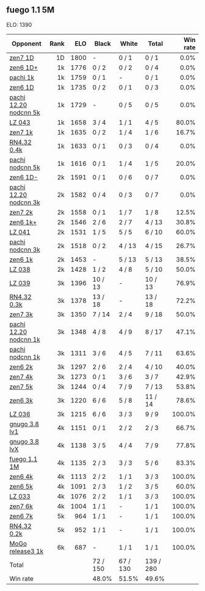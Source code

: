 ## fuego 1.1 5M ##

ELO: 1390

Opponent | Rank | ELO | Black | White | Total | Win rate
---------|-----:|----:|-------|-------|-------|-------:
[zen7 1D](zen7%201D.md) | 1D | 1800 | - | 0 / 1 | 0 / 1 | 0.0%
[zen6 1D+](zen6%201D+.md) | 1k | 1776 | 0 / 2 | 0 / 2 | 0 / 4 | 0.0%
[pachi 1k](pachi%201k.md) | 1k | 1759 | 0 / 1 | - | 0 / 1 | 0.0%
[zen6 1D](zen6%201D.md) | 1k | 1735 | 0 / 2 | 0 / 1 | 0 / 3 | 0.0%
[pachi 12.20 nodcnn 5k](pachi%2012.20%20nodcnn%205k.md) | 1k | 1729 | - | 0 / 5 | 0 / 5 | 0.0%
[LZ 043](LZ%20043.md) | 1k | 1658 | 3 / 4 | 1 / 1 | 4 / 5 | 80.0%
[zen7 1k](zen7%201k.md) | 1k | 1635 | 0 / 2 | 1 / 4 | 1 / 6 | 16.7%
[RN4.32 0.4k](RN4.32%200.4k.md) | 1k | 1633 | 0 / 1 | 0 / 3 | 0 / 4 | 0.0%
[pachi nodcnn 5k](pachi%20nodcnn%205k.md) | 1k | 1616 | 0 / 1 | 1 / 4 | 1 / 5 | 20.0%
[zen6 1D-](zen6%201D-.md) | 2k | 1591 | 0 / 1 | 0 / 6 | 0 / 7 | 0.0%
[pachi 12.20 nodcnn 3k](pachi%2012.20%20nodcnn%203k.md) | 2k | 1582 | 0 / 4 | 0 / 3 | 0 / 7 | 0.0%
[zen7 2k](zen7%202k.md) | 2k | 1558 | 0 / 1 | 1 / 7 | 1 / 8 | 12.5%
[zen6 1k+](zen6%201k+.md) | 2k | 1546 | 2 / 6 | 2 / 7 | 4 / 13 | 30.8%
[LZ 041](LZ%20041.md) | 2k | 1531 | 1 / 5 | 5 / 5 | 6 / 10 | 60.0%
[pachi nodcnn 3k](pachi%20nodcnn%203k.md) | 2k | 1518 | 0 / 2 | 4 / 13 | 4 / 15 | 26.7%
[zen6 1k](zen6%201k.md) | 2k | 1453 | - | 5 / 13 | 5 / 13 | 38.5%
[LZ 038](LZ%20038.md) | 2k | 1428 | 1 / 2 | 4 / 8 | 5 / 10 | 50.0%
[LZ 039](LZ%20039.md) | 3k | 1396 | 10 / 13 | - | 10 / 13 | 76.9%
[RN4.32 0.3k](RN4.32%200.3k.md) | 3k | 1378 | 13 / 18 | - | 13 / 18 | 72.2%
[zen7 3k](zen7%203k.md) | 3k | 1350 | 7 / 14 | 2 / 4 | 9 / 18 | 50.0%
[pachi 12.20 nodcnn 1k](pachi%2012.20%20nodcnn%201k.md) | 3k | 1348 | 4 / 8 | 4 / 9 | 8 / 17 | 47.1%
[pachi nodcnn 1k](pachi%20nodcnn%201k.md) | 3k | 1311 | 3 / 6 | 4 / 5 | 7 / 11 | 63.6%
[zen6 2k](zen6%202k.md) | 3k | 1297 | 2 / 6 | 2 / 4 | 4 / 10 | 40.0%
[zen7 4k](zen7%204k.md) | 3k | 1273 | 0 / 1 | 3 / 6 | 3 / 7 | 42.9%
[zen7 5k](zen7%205k.md) | 3k | 1244 | 0 / 4 | 7 / 9 | 7 / 13 | 53.8%
[zen6 3k](zen6%203k.md) | 3k | 1220 | 6 / 6 | 5 / 8 | 11 / 14 | 78.6%
[LZ 036](LZ%20036.md) | 3k | 1215 | 6 / 6 | 3 / 3 | 9 / 9 | 100.0%
[gnugo 3.8 lv1](gnugo%203.8%20lv1.md) | 4k | 1151 | 0 / 1 | 2 / 2 | 2 / 3 | 66.7%
[gnugo 3.8 lvX](gnugo%203.8%20lvX.md) | 4k | 1138 | 3 / 5 | 4 / 4 | 7 / 9 | 77.8%
[fuego 1.1 1M](fuego%201.1%201M.md) | 4k | 1135 | 2 / 3 | 3 / 3 | 5 / 6 | 83.3%
[zen6 4k](zen6%204k.md) | 4k | 1113 | 2 / 2 | 1 / 1 | 3 / 3 | 100.0%
[zen6 5k](zen6%205k.md) | 4k | 1091 | 2 / 3 | 1 / 2 | 3 / 5 | 60.0%
[LZ 033](LZ%20033.md) | 4k | 1076 | 2 / 2 | 1 / 1 | 3 / 3 | 100.0%
[zen7 6k](zen7%206k.md) | 4k | 1004 | 1 / 1 | - | 1 / 1 | 100.0%
[zen6 7k](zen6%207k.md) | 5k | 964 | 1 / 1 | - | 1 / 1 | 100.0%
[RN4.32 0.2k](RN4.32%200.2k.md) | 5k | 952 | 1 / 1 | - | 1 / 1 | 100.0%
[MoGo release3 1k](MoGo%20release3%201k.md) | 6k | 687 | - | 1 / 1 | 1 / 1 | 100.0%
Total | | | 72 / 150 | 67 / 130 | 139 / 280 | 
Win rate| | | 48.0% | 51.5% | 49.6% | 

